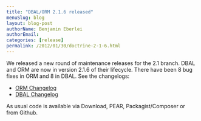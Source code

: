 ```yaml
---
title: "DBAL/ORM 2.1.6 released"
menuSlug: blog
layout: blog-post
authorName: Benjamin Eberlei
authorEmail:
categories: [release]
permalink: /2012/01/30/doctrine-2-1-6.html
---
```

We released a new round of maintenance releases for the 2.1 branch. DBAL
and ORM are now in version 2.1.6 of their lifecycle. There have been 8
bug fixes in ORM and 8 in DBAL. See the changelogs:

-   [ORM
    Changelog](http://www.doctrine-project.org/jira/browse/DDC/fixforversion/10182)
-   [DBAL
    Changelog](http://www.doctrine-project.org/jira/browse/DBAL/fixforversion/10181)

As usual code is available via Download, PEAR, Packagist/Composer or
from Github.
